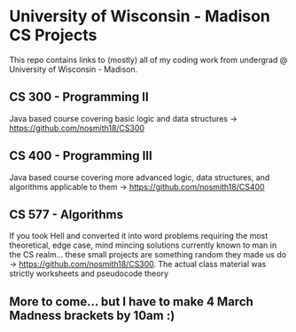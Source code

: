 # University of Wisconsin - Madison CS Projects

This repo contains links to (mostly) all of my coding work from undergrad @ University of Wisconsin - Madison. 

## CS 300 - Programming II 

Java based course covering basic logic and data structures -> https://github.com/nosmith18/CS300 

## CS 400 - Programming III

Java based course covering more advanced logic, data structures, and algorithms applicable to them -> https://github.com/nosmith18/CS400

## CS 577 - Algorithms

If you took Hell and converted it into word problems requiring the most theoretical, edge case, mind mincing solutions currently known to man in the CS realm... these small projects are something random they made us do -> https://github.com/nosmith18/CS300. The actual class material was strictly worksheets and pseudocode theory

## More to come... but I have to make 4 March Madness brackets by 10am :)
